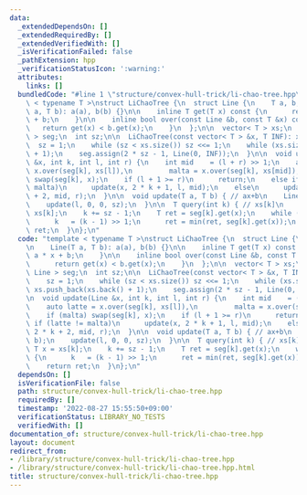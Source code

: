 ```yaml
---
data:
  _extendedDependsOn: []
  _extendedRequiredBy: []
  _extendedVerifiedWith: []
  _isVerificationFailed: false
  _pathExtension: hpp
  _verificationStatusIcon: ':warning:'
  attributes:
    links: []
  bundledCode: "#line 1 \"structure/convex-hull-trick/li-chao-tree.hpp\"\ntemplate\
    \ < typename T >\nstruct LiChaoTree {\n  struct Line {\n    T a, b;\n\n    Line(T\
    \ a, T b): a(a), b(b) {}\n\n    inline T get(T x) const {\n      return a * x\
    \ + b;\n    }\n\n    inline bool over(const Line &b, const T &x) const {\n   \
    \   return get(x) < b.get(x);\n    }\n  };\n\n  vector< T > xs;\n  vector< Line\
    \ > seg;\n  int sz;\n\n  LiChaoTree(const vector< T > &x, T INF): xs(x) {\n  \
    \  sz = 1;\n    while (sz < xs.size()) sz <<= 1;\n    while (xs.size() < sz) xs.push_back(xs.back()\
    \ + 1);\n    seg.assign(2 * sz - 1, Line(0, INF));\n  }\n\n  void update(Line\
    \ &x, int k, int l, int r) {\n    int mid    = (l + r) >> 1;\n    auto latte =\
    \ x.over(seg[k], xs[l]),\n         malta = x.over(seg[k], xs[mid]);\n    if (malta)\
    \ swap(seg[k], x);\n    if (l + 1 >= r)\n      return;\n    else if (latte !=\
    \ malta)\n      update(x, 2 * k + 1, l, mid);\n    else\n      update(x, 2 * k\
    \ + 2, mid, r);\n  }\n\n  void update(T a, T b) { // ax+b\n    Line l(a, b);\n\
    \    update(l, 0, 0, sz);\n  }\n\n  T query(int k) { // xs[k]\n    const T x =\
    \ xs[k];\n    k += sz - 1;\n    T ret = seg[k].get(x);\n    while (k > 0) {\n\
    \      k   = (k - 1) >> 1;\n      ret = min(ret, seg[k].get(x));\n    }\n    return\
    \ ret;\n  }\n};\n"
  code: "template < typename T >\nstruct LiChaoTree {\n  struct Line {\n    T a, b;\n\
    \n    Line(T a, T b): a(a), b(b) {}\n\n    inline T get(T x) const {\n      return\
    \ a * x + b;\n    }\n\n    inline bool over(const Line &b, const T &x) const {\n\
    \      return get(x) < b.get(x);\n    }\n  };\n\n  vector< T > xs;\n  vector<\
    \ Line > seg;\n  int sz;\n\n  LiChaoTree(const vector< T > &x, T INF): xs(x) {\n\
    \    sz = 1;\n    while (sz < xs.size()) sz <<= 1;\n    while (xs.size() < sz)\
    \ xs.push_back(xs.back() + 1);\n    seg.assign(2 * sz - 1, Line(0, INF));\n  }\n\
    \n  void update(Line &x, int k, int l, int r) {\n    int mid    = (l + r) >> 1;\n\
    \    auto latte = x.over(seg[k], xs[l]),\n         malta = x.over(seg[k], xs[mid]);\n\
    \    if (malta) swap(seg[k], x);\n    if (l + 1 >= r)\n      return;\n    else\
    \ if (latte != malta)\n      update(x, 2 * k + 1, l, mid);\n    else\n      update(x,\
    \ 2 * k + 2, mid, r);\n  }\n\n  void update(T a, T b) { // ax+b\n    Line l(a,\
    \ b);\n    update(l, 0, 0, sz);\n  }\n\n  T query(int k) { // xs[k]\n    const\
    \ T x = xs[k];\n    k += sz - 1;\n    T ret = seg[k].get(x);\n    while (k > 0)\
    \ {\n      k   = (k - 1) >> 1;\n      ret = min(ret, seg[k].get(x));\n    }\n\
    \    return ret;\n  }\n};\n"
  dependsOn: []
  isVerificationFile: false
  path: structure/convex-hull-trick/li-chao-tree.hpp
  requiredBy: []
  timestamp: '2022-08-27 15:55:50+09:00'
  verificationStatus: LIBRARY_NO_TESTS
  verifiedWith: []
documentation_of: structure/convex-hull-trick/li-chao-tree.hpp
layout: document
redirect_from:
- /library/structure/convex-hull-trick/li-chao-tree.hpp
- /library/structure/convex-hull-trick/li-chao-tree.hpp.html
title: structure/convex-hull-trick/li-chao-tree.hpp
---
```

